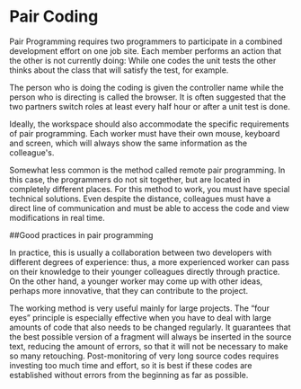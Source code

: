 # Pair Coding

Pair Programming requires two programmers to participate in a combined development effort on one job site. Each member performs an action that the other is not currently doing: While one codes the unit tests the other thinks about the class that will satisfy the test, for example.

The person who is doing the coding is given the controller name while the person who is directing is called the browser. It is often suggested that the two partners switch roles at least every half hour or after a unit test is done.

Ideally, the workspace should also accommodate the specific requirements of pair programming. Each worker must have their own mouse, keyboard and screen, which will always show the same information as the colleague's.

Somewhat less common is the method called remote pair programming. In this case, the programmers do not sit together, but are located in completely different places. For this method to work, you must have special technical solutions. Even despite the distance, colleagues must have a direct line of communication and must be able to access the code and view modifications in real time.

##Good practices in pair programming

In practice, this is usually a collaboration between two developers with different degrees of experience: thus, a more experienced worker can pass on their knowledge to their younger colleagues directly through practice. On the other hand, a younger worker may come up with other ideas, perhaps more innovative, that they can contribute to the project.

The working method is very useful mainly for large projects. The “four eyes” principle is especially effective when you have to deal with large amounts of code that also needs to be changed regularly. It guarantees that the best possible version of a fragment will always be inserted in the source text, reducing the amount of errors, so that it will not be necessary to make so many retouching. Post-monitoring of very long source codes requires investing too much time and effort, so it is best if these codes are established without errors from the beginning as far as possible.

